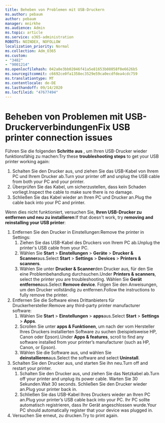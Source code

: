 ```yaml
---
title: Beheben von Problemen mit USB-Druckern
ms.author: pebaum
author: pebaum
manager: mnirkhe
ms.audience: Admin
ms.topic: article
ms.service: o365-administration
ROBOTS: NOINDEX, NOFOLLOW
localization_priority: Normal
ms.collection: Adm_O365
ms.custom:
- "3482"
- "9001214"
ms.openlocfilehash: 042a8e3bb02046f41a5e81653b08058f0e6626b5
ms.sourcegitcommit: c6692ce0fa1358ec3529e59ca0ecdfdea4cdc759
ms.translationtype: MT
ms.contentlocale: de-DE
ms.lasthandoff: 09/14/2020
ms.locfileid: "47677494"
---
```

# <a name="fix-usb-printer-connection-issues"></a><span data-ttu-id="08551-102">Beheben von Problemen mit USB-Druckerverbindungen</span><span class="sxs-lookup"><span data-stu-id="08551-102">Fix USB printer connection issues</span></span>

<span data-ttu-id="08551-103">Führen Sie die folgenden **Schritte aus** , um Ihren USB-Drucker wieder funktionsfähig zu machen:</span><span class="sxs-lookup"><span data-stu-id="08551-103">Try these **troubleshooting steps** to get your USB printer working again:</span></span>

1. <span data-ttu-id="08551-104">Schalten Sie den Drucker aus, und ziehen Sie das USB-Kabel von Ihrem PC und Ihrem Drucker ab.</span><span class="sxs-lookup"><span data-stu-id="08551-104">Turn your printer off and unplug the USB cable from both your PC and your printer.</span></span>
2. <span data-ttu-id="08551-105">Überprüfen Sie das Kabel, um sicherzustellen, dass kein Schaden vorliegt.</span><span class="sxs-lookup"><span data-stu-id="08551-105">Inspect the cable to make sure there is no damage.</span></span>
3. <span data-ttu-id="08551-106">Schließen Sie das Kabel wieder an Ihren PC und Drucker an.</span><span class="sxs-lookup"><span data-stu-id="08551-106">Plug the cable back into your PC and printer.</span></span>

<span data-ttu-id="08551-107">Wenn dies nicht funktioniert, versuchen Sie, **Ihren USB-Drucker zu entfernen und neu zu installieren**:</span><span class="sxs-lookup"><span data-stu-id="08551-107">If that doesn't work, try **removing and reinstalling your USB printer**:</span></span>

1. <span data-ttu-id="08551-108">Entfernen Sie den Drucker in Einstellungen:</span><span class="sxs-lookup"><span data-stu-id="08551-108">Remove the printer in Settings:</span></span>
    1. <span data-ttu-id="08551-109">Ziehen Sie das USB-Kabel des Druckers von Ihrem PC ab.</span><span class="sxs-lookup"><span data-stu-id="08551-109">Unplug the printer's USB cable from your PC.</span></span>
    2. <span data-ttu-id="08551-110">Wählen Sie **Start**  >  **Einstellungen**  >  **Geräte**  >  **Drucker & Scanner**aus.</span><span class="sxs-lookup"><span data-stu-id="08551-110">Select **Start** > **Settings** > **Devices** > **Printers & scanners**.</span></span>
    3. <span data-ttu-id="08551-111">Wählen Sie unter **Drucker & Scanner**den Drucker aus, für den Sie eine Problembehandlung durchsuchen.</span><span class="sxs-lookup"><span data-stu-id="08551-111">Under **Printers & scanners**, select the printer you are troubleshooting.</span></span> <span data-ttu-id="08551-112">Wählen Sie **Gerät entfernen**aus.</span><span class="sxs-lookup"><span data-stu-id="08551-112">Select **Remove device**.</span></span> <span data-ttu-id="08551-113">Folgen Sie den Anweisungen, um den Drucker vollständig zu entfernen.</span><span class="sxs-lookup"><span data-stu-id="08551-113">Follow the instructions to fully remove the printer.</span></span>
2. <span data-ttu-id="08551-114">Entfernen Sie die Software eines Drittanbieters für Druckerhersteller:</span><span class="sxs-lookup"><span data-stu-id="08551-114">Remove any third-party printer manufacturer software:</span></span>
    1. <span data-ttu-id="08551-115">Wählen Sie **Start**  >  **Einstellungen**  >  **apps**aus.</span><span class="sxs-lookup"><span data-stu-id="08551-115">Select **Start** > **Settings** > **Apps**.</span></span>
    2. <span data-ttu-id="08551-116">Scrollen Sie unter **apps & Funktionen**, um nach der vom Hersteller Ihres Druckers installierten Software zu suchen (beispielsweise HP, Canon oder Epson).</span><span class="sxs-lookup"><span data-stu-id="08551-116">Under **Apps & features**, scroll to find any software installed from your printer’s manufacturer (such as HP, Canon, or Epson).</span></span>
    3. <span data-ttu-id="08551-117">Wählen Sie die Software aus, und wählen Sie **deinstallieren**aus.</span><span class="sxs-lookup"><span data-stu-id="08551-117">Select the software and select **Uninstall**.</span></span>
3. <span data-ttu-id="08551-118">Schalten Sie den Drucker aus, und starten Sie ihn neu.</span><span class="sxs-lookup"><span data-stu-id="08551-118">Turn off and restart your printer.</span></span><br>
    1. <span data-ttu-id="08551-119">Schalten Sie den Drucker aus, und ziehen Sie das Netzkabel ab.</span><span class="sxs-lookup"><span data-stu-id="08551-119">Turn off your printer and unplug its power cable.</span></span> <span data-ttu-id="08551-120">Warten Sie 30 Sekunden.</span><span class="sxs-lookup"><span data-stu-id="08551-120">Wait 30 seconds.</span></span> <span data-ttu-id="08551-121">Schließen Sie den Drucker wieder an.</span><span class="sxs-lookup"><span data-stu-id="08551-121">Plug your printer back in.</span></span>
    2. <span data-ttu-id="08551-122">Schließen Sie das USB-Kabel Ihres Druckers wieder an Ihren PC an.</span><span class="sxs-lookup"><span data-stu-id="08551-122">Plug your printer’s USB cable back into your PC.</span></span> <span data-ttu-id="08551-123">Ihr PC sollte automatisch registrieren, dass Ihr Gerät angeschlossen wurde.</span><span class="sxs-lookup"><span data-stu-id="08551-123">Your PC should automatically register that your device was plugged in.</span></span>
4. <span data-ttu-id="08551-124">Versuchen Sie erneut, zu drucken.</span><span class="sxs-lookup"><span data-stu-id="08551-124">Try to print again.</span></span>